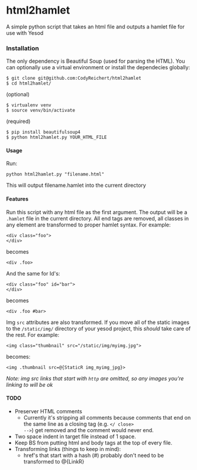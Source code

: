html2hamlet
===========

A simple python script that takes an html file and outputs a hamlet file for use with Yesod

### Installation

The only dependency is Beautiful Soup (used for parsing the HTML). You can optionally use a
virtual environment or install the dependecies globally:

    $ git clone git@github.com:CodyReichert/html2hamlet
    $ cd html2hamlet/

(optional)

    $ virtualenv venv
    $ source venv/bin/activate

(required)

    $ pip install beautifulsoup4
    $ python html2hamlet.py YOUR_HTML_FILE

#### Usage

Run:
    
    python html2hamlet.py "filename.html"
    
This will output filename.hamlet into the current directory

#### Features
Run this script with any html file as the first argument. The output will be a
`.hamlet` file in the current directory. All end tags are removed, all classes in any element are
transformed to proper hamlet syntax. For example:

    <div class="foo">
    </div>

becomes

    <div .foo> 

And the same for Id's:

    <div class="foo" id="bar">
    </div>

becomes

    <div .foo #bar>

Img `src` attributes are also transformed. If you move all of the static images to the `/static/img/`
directory of your yesod project, this *should* take care of the rest. For example:

    <img class="thumbnail" src="/static/img/myimg.jpg">

becomes:

    <img .thumbnail src=@{StaticR img_myimg_jpg}>

*Note: img src links that start with `http` are omitted, so any images you're linking to will be ok*

#### TODO

- Preserver HTML comments
  - Currently it's stripping all comments because comments that end on the same
    line as a closing tag (e.g. <code></ close> --></code>) get removed and the comment would never end.
- Two space indent in target file instead of 1 space.
- Keep BS from putting html and body tags at the top of every file.
- Transforming links (things to keep in mind):
  - href's that start with a hash (#) probably don't need to be transformed to @{LinkR}
